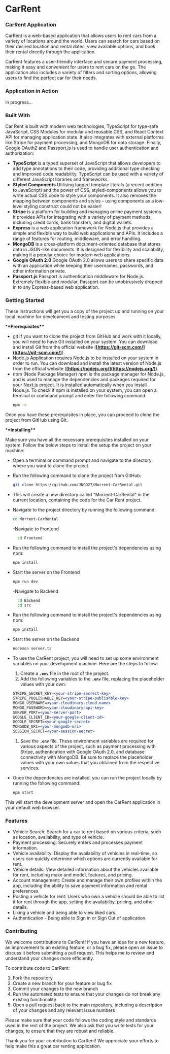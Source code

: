 # CarRent

### CarRent Application

CarRent is a web-based application that allows users to rent cars from a variety of locations around the world. Users can search for cars based on their desired location and rental dates, view available options, and book their rental directly through the application.

CarRent features a user-friendly interface and secure payment processing, making it easy and convenient for users to rent cars on the go. The application also includes a variety of filters and sorting options, allowing users to find the perfect car for their needs.

### Application in Action

in progress...

### Built With

Car Rent is built with modern web technologies, TypeScript for type-safe JavaScript, CSS Modules for modular and reusable CSS, and React Context API for managing application state. It also integrates with external platforms like Stripe for payment processing, and MongoDB for data storage. Finally, Google OAuth2 and Passport.js is used to handle user authentication and authorization:

- **TypeScript** is a typed superset of JavaScript that allows developers to add type annotations to their code, providing additional type checking and improved code readability. TypeScript can be used with a variety of different JavaScript libraries and frameworks.
- **Styled Components** Utilising tagged template literals (a recent addition to JavaScript) and the power of CSS, styled-components allows you to write actual CSS code to style your components. It also removes the mapping between components and styles – using components as a low-level styling construct could not be easier!
- **Stripe** is a platform for building and managing online payment systems. It provides APIs for integrating with a variety of payment methods, including credit cards, bank transfers, and digital wallets.
- **Express** is a web application framework for Node.js that provides a simple and flexible way to build web applications and APIs. It includes a range of features for routing, middleware, and error handling.
- **MongoDB** is a cross-platform document-oriented database that stores data in JSON-like documents. It is designed for flexibility and scalability, making it a popular choice for modern web applications.
- **Google OAuth 2.0** Google OAuth 2.0 allows users to share specific data with an application while keeping their usernames, passwords, and other information private.
- **Passport.js** Passport is authentication middleware for Node.js. Extremely flexible and modular, Passport can be unobtrusively dropped in to any Express-based web application.

### **Getting Started**

These instructions will get you a copy of the project up and running on your local machine for development and testing purposes.

\***\*Prerequisites\*\***

- git
  If you want to clone the project from GitHub and work with it locally, you will need to have Git installed on your system. You can download and install Git from the official website (**[https://git-scm.com/](https://git-scm.com/)**).
- Node.js
  Application requires Node.js to be installed on your system in order to run. You can download and install the latest version of Node.js from the official website (**[https://nodejs.org/](https://nodejs.org/)**).
- npm (Node Package Manager)
  npm is the package manager for Node.js, and is used to manage the dependencies and packages required for your Next.js project. It is installed automatically when you install Node.js.
  To check if npm is installed on your system, you can open a terminal or command prompt and enter the following command:
  ```bash
  npm -v
  ```

Once you have these prerequisites in place, you can proceed to clone the project from GitHub using Git.

\***\*Installing\*\***

Make sure you have all the necessary prerequisites installed on your system. Follow the below steps to install the setup the project on your machine:

- Open a terminal or command prompt and navigate to the directory where you want to clone the project.
- Run the following command to clone the project from GitHub:
  ```bash
  git clone https://github.com/JNGO27/Morrent-CarRental.git
  ```
- This will create a new directory called "Morrent-CarRental" in the current location, containing the code for the Car Rent project.
- Navigate to the project directory by running the following command:

  ```bash
  cd Morrent-CarRental
  ```

  -Navigate to Frontend

  ```bash
    cd Frontend
  ```

- Run the following command to install the project's dependencies using npm:

  ```bash
  npm install
  ```

- Start the server on the Frontend

  ```bash
  npm run dev
  ```

  -Navigate to Backend

  ```bash
    cd Backend
    cd src
  ```

- Run the following command to install the project's dependencies using npm:

  ```bash
  npm install
  ```

- Start the server on the Backend

  ```bash
  nodemon server.ts
  ```

- To use the CarRent project, you will need to set up some environment variables on your development machine. Here are the steps to follow:

  1. Create a **`.env`** file in the root of the project.
  2. Add the following variables to the **`.env`** file, replacing the placeholder values with your own:

  ```jsx
  STRIPE_SECRET_KEY=<your-stripe-secrect-key>
  STRIPE_PUBLISHABLE_KEY=<your-stripe-publishble-key>
  MONGO_USERNAME=<your-cloudinary-cloud-name>
  MONGO_PASSWORD=<your-cloudinary-api-key>
  SERVER_PORT=<your-server-port>
  GOOGLE_CLIENT_ID=<your-google-client-id>
  GOOGLE_SECRET=<your-google-secret>
  MONGODB_URI=<your-mongodb-uri>
  SESSION_SECRET=<your-session-secret>
  ```

  1. Save the **`.env`** file.
     These environment variables are required for various aspects of the project, such as payment processing with Stripe, authentication with Google OAuth 2.0, and database connectivity with MongoDB. Be sure to replace the placeholder values with your own values that you obtained from the respective services.

- Once the dependencies are installed, you can run the project locally by running the following command:
  ```bash
  npm start
  ```

This will start the development server and open the CarRent application in your default web browser.

### Features

- Vehicle Search: Search for a car to rent based on various criteria, such as location, availability, and type of vehicle.
- Payment processing: Securely enters and processes payment information.
- Vehicle availability: Display the availability of vehicles in real-time, so users can quickly determine which options are currently available for rent.
- Vehicle details: View detailed information about the vehicles available for rent, including make and model, features, and pricing.
- Account management: Create and manage their own profiles within the app, including the ability to save payment information and rental preferences.
- Posting a vehicle for rent: Users who own a vehicle should be able to list it for rent through the app, setting the availability, pricing, and other details.
- Liking a vehicle and being able to view liked cars.
- Authentication - Being able to Sign in or Sign Out of application.

### Contributing

We welcome contributions to CarRent! If you have an idea for a new feature, an improvement to an existing feature, or a bug fix, please open an issue to discuss it before submitting a pull request. This helps me to review and understand your changes more efficiently.

To contribute code to CarRent:

1. Fork the repository
2. Create a new branch for your feature or bug fix
3. Commit your changes to the new branch
4. Run the automated tests to ensure that your changes do not break any existing functionality
5. Open a pull request back to the main repository, including a description of your changes and any relevant issue numbers

Please make sure that your code follows the coding style and standards used in the rest of the project. We also ask that you write tests for your changes, to ensure that they are robust and reliable.

Thank you for your contribution to CarRent! We appreciate your efforts to help make this a great car renting application.
